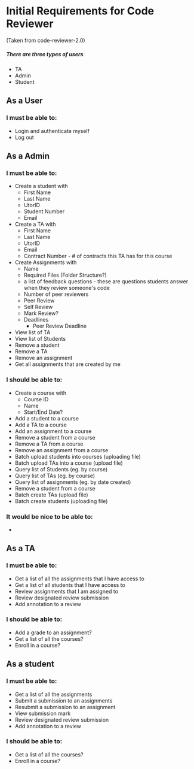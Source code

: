 # Initial Requirements for Code Reviewer
 (Taken from code-reviewer-2.0)

##### There are three types of users
- TA
- Admin
- Student

## As a User
### I must be able to:
- Login and authenticate myself
- Log out
## As a Admin
### I must be able to:
- Create a student with
	- First Name
	- Last Name
	- UtorID
	- Student Number
	- Email
- Create a TA with
	- First Name
	- Last Name
	- UtorID
	- Email
	- Contract Number - # of contracts this TA has for this course
- Create Assignments with
	- Name
	- Required Files (Folder Structure?)
	- a list of feedback questions - these are questions students answer when they review someone's code
	- Number of peer reviewers
	- Peer Review
	- Self Review
	- Mark Review?
	- Deadlines
		- Peer Review Deadline
- View list of TA
- View list of Students
- Remove a student
- Remove a TA
- Remove an assignment
- Get all assignments that are created by me

### I should be able to:
- Create a course with
	- Course ID
	- Name
	- Start/End Date?
- Add a student to a course
- Add a TA to a course
- Add an assignment to a course
- Remove a student from a course
- Remove a TA from a course
- Remove an assignment from a course
- Batch upload students into courses (uploading file)
- Batch upload TAs into a course (upload file)
- Query list of Students (eg. by course)
- Query list of TAs (eg. by course)
- Query list of assignments (eg. by date created)
- Remove a student from a course
- Batch create TAs (upload file)
- Batch create students (uploading file)

### It would be nice to be able to:
- 

## As a TA

### I must be able to:

- Get a list of all the assignments that I have access to
- Get a list of all students that I have access to
- Review assignments that I am assigned to
- Review designated review submission  
- Add annotation to a review  

### I should be able to:
- Add a grade to an assignment?
- Get a list of all the courses?  
- Enroll in a course?

## As a student

### I must be able to:
- Get a list of all the assignments  
- Submit a submission to an assignments  
- Resubmit a submission to an assignment  
- View submission mark  
- Review designated review submission  
- Add annotation to a review  

### I should be able to:
- Get a list of all the courses?  
- Enroll in a course?